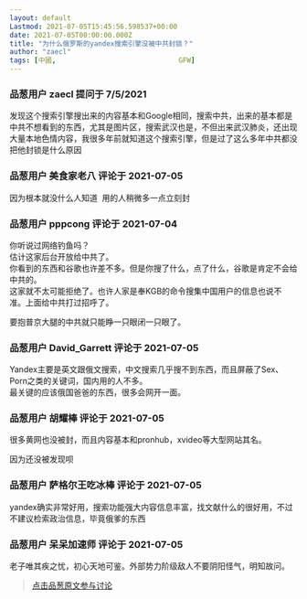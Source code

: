 ```yaml
---
layout: default
Lastmod: 2021-07-05T15:45:56.598537+00:00
date: 2021-07-05T00:00:00.000Z
title: "为什么俄罗斯的yandex搜索引擎没被中共封锁？"
author: "zaecl"
tags: [中國,								GFW]
---
```



### 品葱用户 **zaecl** 提问于 7/5/2021
    
发现这个搜索引擎搜出来的内容基本和Google相同，搜索中共，出来的基本都是中共不想看到的东西，尤其是图片区，搜索武汉也是，不但出来武汉肺炎，还出现大量本地色情内容，我很多年前就知道这个搜索引擎，但是过了这么多年中共都没把他封锁是什么原因
    
                

### 品葱用户 **美食家老八** 评论于 2021-07-05
        
因为根本就没什么人知道  用的人稍微多一点立刻封
        
                

### 品葱用户 **pppcong** 评论于 2021-07-04
        
你听说过网络钓鱼吗？  
估计这家后台开放给中共了。  
你看到的东西和谷歌也许差不多。但是你搜了什么，点了什么，谷歌是肯定不会给中共的。  
这家就不太可能拒绝了。也许人家是奉KGB的命令搜集中国用户的信息也说不准。上面给中共打过招呼了。  
  
要抱普京大腿的中共就只能睁一只眼闭一只眼了。
        
                

### 品葱用户 **David_Garrett** 评论于 2021-07-05
        
Yandex主要是英文跟俄文搜索，中文搜索几乎搜不到东西，而且屏蔽了Sex、Porn之类的关键词，国内用的人不多。  
最关键的应该俄国爸爸的东西，很多会网开一面。
        
                

### 品葱用户 **胡耀棒** 评论于 2021-07-05
        
很多黄网也没被封，而且内容基本和pronhub，xvideo等大型网站其名。  
  
因为还没被发现呗
        
                

### 品葱用户 **萨格尔王吃冰棒** 评论于 2021-07-05
        
yandex确实非常好用，搜索功能强大内容信息丰富，找文献什么的很好用，不过不建议检索政治信息，毕竟俄爹的东西
        
                

### 品葱用户 **呆呆加速师** 评论于 2021-07-05
        
老子唯其疾之忧，初心天地可鉴。外部势力阶级敌人不要阴阳怪气，明知故问。
        
                





> [点击品葱原文参与讨论](https://pincong.rocks/question/39949)

